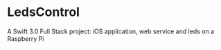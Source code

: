 # LedsControl
A Swift 3.0 Full Stack project: iOS application, web service and leds on a Raspberry Pi 
